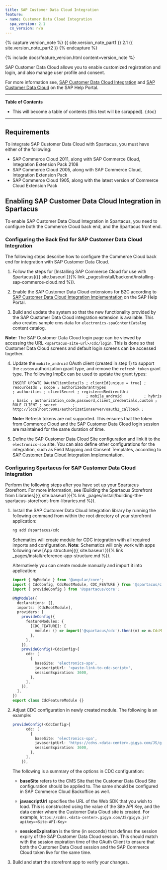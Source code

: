 ```yaml
---
title: SAP Customer Data Cloud Integration
feature:
- name: Customer Data Cloud Integration
  spa_version: 2.1
  cx_version: n/a
---
```


{% capture version_note %}
{{ site.version_note_part1 }} 2.1 {{ site.version_note_part2 }}
{% endcapture %}

{% include docs/feature_version.html content=version_note %}

SAP Customer Data Cloud allows you to enable customized registration and login, and also manage user profile and consent.

For more information see, [SAP Customer Data Cloud Integration](https://help.sap.com/viewer/b6a1e8b75222421a8faf0269e8fbd0dc/latest/en-US) and [SAP Customer Data Cloud](https://developers.gigya.com/) on the SAP Help Portal.

***

**Table of Contents**

- This will become a table of contents (this text will be scrapped).
{:toc}

***

## Requirements

To integrate SAP Customer Data Cloud with Spartacus, you must have either of the following:

- SAP Commerce Cloud 2011, along with SAP Commerce Cloud, Integration Extension Pack 2108
- SAP Commerce Cloud 2005, along with SAP Commerce Cloud, Integration Extension Pack
- SAP Commerce Cloud 1905, along with the latest version of Commerce Cloud Extension Pack

## Enabling SAP Customer Data Cloud Integration in Spartacus

To enable SAP Customer Data Cloud Integration in Spartacus, you need to configure both the Commerce Cloud back end, and the Spartacus front end.

### Configuring the Back End for SAP Customer Data Cloud Integration

The following steps describe how to configure the Commerce Cloud back end for integration with SAP Customer Data Cloud.

1. Follow the steps for [Installing SAP Commerce Cloud for use with Spartacus]({{ site.baseurl }}{% link _pages/install/backend/installing-sap-commerce-cloud.md %}).

2. Enable the SAP Customer Data Cloud extensions for B2C according to [SAP Customer Data Cloud Integration Implementation](https://help.sap.com/viewer/b6a1e8b75222421a8faf0269e8fbd0dc/latest/en-US/2f49dd87b27740529dd8ccc3cd45ffa7.html) on the SAP Help Portal.

3. Build and update the system so that the new functionality provided by the SAP Customer Data Cloud integration extension is available. This also creates sample cms data for `electronics-spaContentCatalog` content catalog.

  **Note:** The SAP Customer Data Cloud login page can be viewed by accessing the URL `<spartacus-site-url>/cdc/login`. This is done so that Customer Data Cloud screens and default login screens can be accessed together.

4. Update the `mobile_android` OAuth client (created in step 1) to support the `custom` authorization grant type, and remove the `refresh_token` grant type. The following ImpEx can be used to update the grant types:

   ```plaintext
   INSERT_UPDATE OAuthClientDetails ; clientId[unique = true] ; resourceIds ; scope ; authorizedGrantTypes                                  ; authorities ; clientSecret ; registeredRedirectUri
                                    ; mobile_android          ; hybris      ; basic ; authorization_code,password,client_credentials,custom ; ROLE_CLIENT ; secret       ; http://localhost:9001/authorizationserver/oauth2_callback ;
   ```

   **Note:** Refresh tokens are not supported. This ensures that the token from Commerce Cloud and the SAP Customer Data Cloud login session are maintained for the same duration of time.

5. Define the SAP Customer Data Cloud Site configuration and link it to the `electronics-spa` site. You can also define other configurations for the integration, such as Field Mapping and Consent Templates, according to [SAP Customer Data Cloud Integration Implementation](https://help.sap.com/viewer/b6a1e8b75222421a8faf0269e8fbd0dc/latest/en-US/2f49dd87b27740529dd8ccc3cd45ffa7.html).

### Configuring Spartacus for SAP Customer Data Cloud Integration

Perform the following steps after you have set up your Spartacus Storefront. For more information, see [Building the Spartacus Storefront from Libraries]({{ site.baseurl }}{% link _pages/install/building-the-spartacus-storefront-from-libraries.md %}).

1. Install the SAP Customer Data Cloud Integration library by running the following command from within the root directory of your storefront application:

   ```bash
   ng add @spartacus/cdc
   ```

   Schematics will create module for CDC integration with all required imports and configuration. **Note**: Schematics will only work with apps following new [App structure]({{ site.baseurl }}{% link _pages/install/reference-app-structure.md %}).

   Alternatively you can create module manually and import it into application:

   ```ts
   import { NgModule } from '@angular/core';
   import { CdcConfig, CdcRootModule, CDC_FEATURE } from '@spartacus/cdc/root';
   import { provideConfig } from '@spartacus/core';

   @NgModule({
     declarations: [],
     imports: [CdcRootModule],
     providers: [
       provideConfig({
         featureModules: {
           [CDC_FEATURE]: {
             module: () => import('@spartacus/cdc').then((m) => m.CdcModule),
           },
         },
       }),
       provideConfig(<CdcConfig>{
         cdc: [
           {
             baseSite: 'electronics-spa',
             javascriptUrl: '<paste-link-to-cdc-script>',
             sessionExpiration: 3600,
           },
         ],
       }),
     ],
   })
   export class CdcFeatureModule {}
   ```

2. Adjust CDC configuration in newly created module.
   The following is an example:

   ```ts
   provideConfig(<CdcConfig>{
         cdc: [
           {
             baseSite: 'electronics-spa',
             javascriptUrl: 'https://cdns.<data-center>.gigya.com/JS/gigya.js?apikey=<Site-API-Key>',
             sessionExpiration: 3600,
           },
         ],
       }),
   ```

   The following is a summary of the options in CDC configuration:

   - **baseSite** refers to the CMS Site that the Customer Data Cloud Site configuration should be applied to. The same should be configured in SAP Commerce Cloud Backoffice as well.

   - **javascriptUrl** specifies the URL of the Web SDK that you wish to load. This is constructed using the value of the Site API Key, and the data center where the Customer Data Cloud site is created. For example, `https://cdns.<data-center>.gigya.com/JS/gigya.js?apikey=<Site-API-Key>`

   - **sessionExpiration** is the time (in seconds) that defines the session expiry of the SAP Customer Data Cloud session. This should match with the session expiration time of the OAuth Client to ensure that both the Customer Data Cloud session and the SAP Commerce Cloud token live for the same time.

3. Build and start the storefront app to verify your changes.
